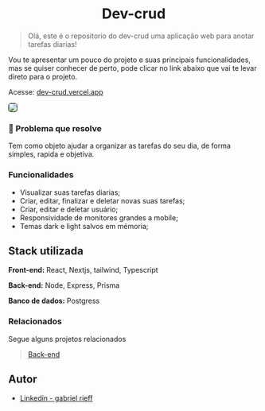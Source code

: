 <h1 align="center">Dev-crud</h1>

> Olá, este é o repositorio do dev-crud uma aplicação web para anotar tarefas diarias!

<p>
    Vou te apresentar um pouco do projeto e suas principais funcionalidades, mas se quiser conhecer de perto, pode clicar no link abaixo que vai te levar direto para o projeto.
</p>

Acesse: [dev-crud.vercel.app](https://dev-crud.vercel.app/)

<img src="home.png" style="border: 1px solid; border-radius: 5px">

### 🚀 Problema que resolve

Tem como objeto ajudar a organizar as tarefas do seu dia, de forma simples, rapida e objetiva.

### Funcionalidades

- Visualizar suas tarefas diarias;
- Criar, editar, finalizar e deletar novas suas tarefas;
- Criar, editar e deletar usuário;
- Responsividade de monitores grandes a mobile;
- Temas dark e light salvos em mémoria;

## Stack utilizada

**Front-end:** React, Nextjs, tailwind, Typescript

**Back-end:** Node, Express, Prisma

**Banco de dados:** Postgress

### Relacionados

Segue alguns projetos relacionados

> [Back-end](https://github.com/gabrielrieff/dev-crud-back)

## Autor

- [Linkedin - gabriel rieff](https://www.linkedin.com/in/gabriel-rieff/)
